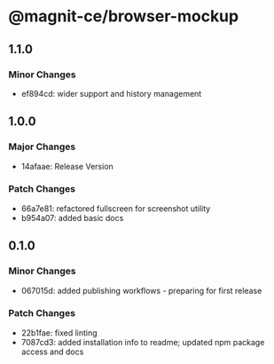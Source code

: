 # @magnit-ce/browser-mockup

## 1.1.0

### Minor Changes

- ef894cd: wider support and history management

## 1.0.0

### Major Changes

- 14afaae: Release Version

### Patch Changes

- 66a7e81: refactored fullscreen for screenshot utility
- b954a07: added basic docs

## 0.1.0

### Minor Changes

- 067015d: added publishing workflows - preparing for first release

### Patch Changes

- 22b1fae: fixed linting
- 7087cd3: added installation info to readme; updated npm package access and docs
